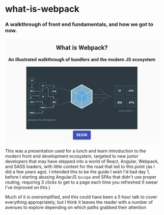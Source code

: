 # what-is-webpack
### A walkthrough of front end fundamentals, and how we got to now.

![intro page image](./what-is-webpack.PNG)

This was a presentation used for a lunch and learn introduction to the modern front end development ecosystem, targeted to new junior developers that may have stepped into a world of React, Angular, Webpack, and SASS loaders, with little context for the road that led to this point (as I did a few years ago). I intended this to be the guide I wish I'd had day 1, before I starting abusing AngularJS `$scope` and SPAs that didn't use proper routing, requiring 3 clicks to get to a page each time you refreshed (I swear I've improved on this.)

Much of it is oversimplified, and this could have been a 5 hour talk to cover everything appropriately, but I think it leaves the reader with a number of avenues to explore depending on which paths grabbed their attention
